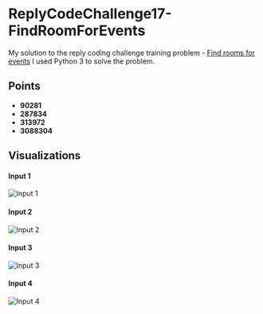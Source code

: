# ReplyCodeChallenge17-FindRoomForEvents
My solution to the reply coding challenge training problem - [Find rooms for events](https://challenges.reply.com/tamtamy/challenge/15/detail)
I used Python 3 to solve the problem.

## Points
* **90281**
* **287834**
* **313972**
* **3088304**

## Visualizations

#### Input 1
![Input 1](/visualizations/solution1.png)

#### Input 2
![Input 2](/visualizations/solution2.png)

#### Input 3
![Input 3](/visualizations/solution3.png)

#### Input 4
![Input 4](/visualizations/solution4.png)
